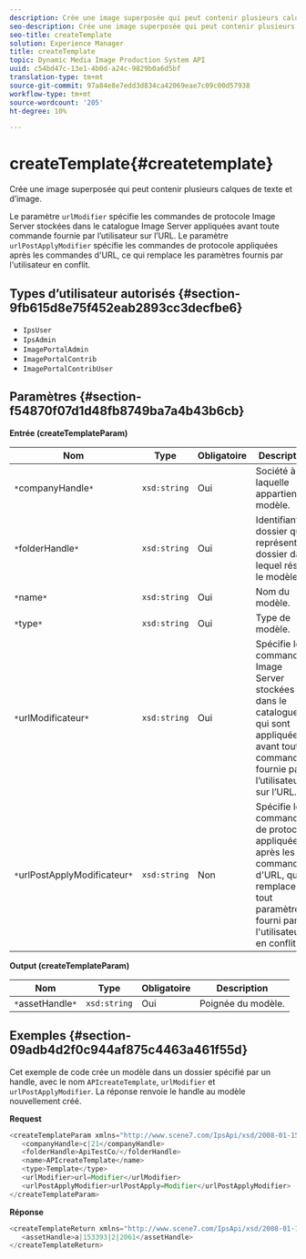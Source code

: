 ```yaml
---
description: Crée une image superposée qui peut contenir plusieurs calques de texte et d’image.
seo-description: Crée une image superposée qui peut contenir plusieurs calques de texte et d’image.
seo-title: createTemplate
solution: Experience Manager
title: createTemplate
topic: Dynamic Media Image Production System API
uuid: c54bd47c-13e1-4b0d-a24c-9829b0a6d5bf
translation-type: tm+mt
source-git-commit: 97a84e8e7edd3d834ca42069eae7c09c00d57938
workflow-type: tm+mt
source-wordcount: '205'
ht-degree: 10%

---
```



# createTemplate{#createtemplate}

Crée une image superposée qui peut contenir plusieurs calques de texte et d’image.

Le paramètre `urlModifier` spécifie les commandes de protocole Image Server stockées dans le catalogue Image Server appliquées avant toute commande fournie par l’utilisateur sur l’URL. Le paramètre `urlPostApplyModifier` spécifie les commandes de protocole appliquées après les commandes d&#39;URL, ce qui remplace les paramètres fournis par l&#39;utilisateur en conflit.

## Types d’utilisateur autorisés {#section-9fb615d8e75f452eab2893cc3decfbe6}

* `IpsUser`
* `IpsAdmin`
* `ImagePortalAdmin`
* `ImagePortalContrib`
* `ImagePortalContribUser`

## Paramètres {#section-f54870f07d1d48fb8749ba7a4b43b6cb}

**Entrée (createTemplateParam)**

| Nom | Type | Obligatoire | Description |
|---|---|---|---|
| `*`companyHandle`*` | `xsd:string` | Oui | Société à laquelle appartient le modèle. |
| `*`folderHandle`*` | `xsd:string` | Oui | Identifiant du dossier qui représente le dossier dans lequel réside le modèle. |
| `*`name`*` | `xsd:string` | Oui | Nom du modèle. |
| `*`type`*` | `xsd:string` | Oui | Type de modèle. |
| `*`urlModificateur`*` | `xsd:string` | Oui | Spécifie les commandes Image Server stockées dans le catalogue IS qui sont appliquées avant toute commande fournie par l’utilisateur sur l’URL. |
| `*`urlPostApplyModificateur`*` | `xsd:string` | Non | Spécifie les commandes de protocole appliquées après les commandes d&#39;URL, qui remplaceront tout paramètre fourni par l&#39;utilisateur en conflit. |

**Output (createTemplateParam)**

| Nom | Type | Obligatoire | Description |
|---|---|---|---|
| `*`assetHandle`*` | `xsd:string` | Oui | Poignée du modèle. |

## Exemples {#section-09adb4d2f0c944af875c4463a461f55d}

Cet exemple de code crée un modèle dans un dossier spécifié par un handle, avec le nom `APIcreateTemplate`, `urlModifier` et `urlPostApplyModifier`. La réponse renvoie le handle au modèle nouvellement créé.

**Request**

```java
<createTemplateParam xmlns="http://www.scene7.com/IpsApi/xsd/2008-01-15">
   <companyHandle>c|21</companyHandle>
   <folderHandle>ApiTestCo/</folderHandle>
   <name>APIcreateTemplate</name>
   <type>Template</type>
   <urlModifier>url=Modifier</urlModifier>
   <urlPostApplyModifier>urlPostApply=Modifier</urlPostApplyModifier>
</createTemplateParam>
```

**Réponse**

```java
<createTemplateReturn xmlns="http://www.scene7.com/IpsApi/xsd/2008-01-15">
   <assetHandle>a|153393|2|2061</assetHandle>
</createTemplateReturn>
```

